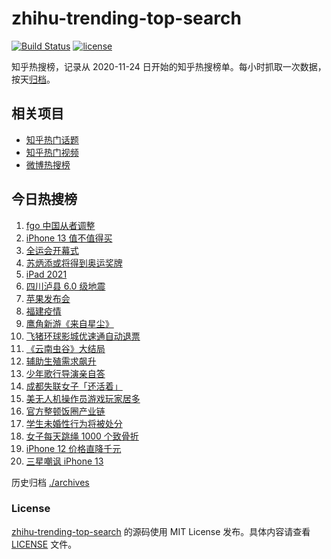 # zhihu-trending-top-search

[![Build Status](https://github.com/justjavac/zhihu-trending-top-search/workflows/ci/badge.svg?branch=main)](https://github.com/justjavac/zhihu-trending-top-search/actions)
[![license](https://img.shields.io/github/license/justjavac/zhihu-trending-top-search)](https://github.com/justjavac/zhihu-trending-top-search/blob/main/LICENSE)

知乎热搜榜，记录从 2020-11-24 日开始的知乎热搜榜单。每小时抓取一次数据，按天[归档](./archives)。

## 相关项目

- [知乎热门话题](https://github.com/justjavac/zhihu-trending-hot-questions)
- [知乎热门视频](https://github.com/justjavac/zhihu-trending-hot-video)
- [微博热搜榜](https://github.com/justjavac/weibo-trending-hot-search)

## 今日热搜榜

<!-- BEGIN -->
<!-- 最后更新时间 Thu Sep 16 2021 09:55:24 GMT+0800 (China Standard Time) -->

1. [fgo 中国从者调整](https://www.zhihu.com/search?q=fgo)
1. [iPhone 13 值不值得买](https://www.zhihu.com/search?q=iphone13)
1. [全运会开幕式](https://www.zhihu.com/search?q=全运会)
1. [苏炳添或将得到奥运奖牌](https://www.zhihu.com/search?q=苏炳添)
1. [iPad 2021](https://www.zhihu.com/search?q=ipad2021)
1. [四川泸县 6.0 级地震](https://www.zhihu.com/search?q=泸县)
1. [苹果发布会](https://www.zhihu.com/search?q=苹果发布会)
1. [福建疫情](https://www.zhihu.com/search?q=莆田疫情)
1. [鹰角新游《来自星尘》](https://www.zhihu.com/search?q=来自星尘)
1. [飞猪环球影城优速通自动退票](https://www.zhihu.com/search?q=北京环球影城)
1. [《云南虫谷》大结局](https://www.zhihu.com/search?q=云南虫谷)
1. [辅助生殖需求飙升](https://www.zhihu.com/search?q=辅助生殖技术)
1. [少年歌行导演亲自答](https://www.zhihu.com/search?q=少年歌行)
1. [成都失联女子「还活着」](https://www.zhihu.com/search?q=成都女子失联)
1. [美无人机操作员游戏玩家居多](https://www.zhihu.com/search?q=无人机)
1. [官方整顿饭圈产业链](https://www.zhihu.com/search?q=饭圈产业链)
1. [学生未婚性行为将被处分](https://www.zhihu.com/search?q=未婚性行为)
1. [女子每天跳绳 1000 个致骨折](https://www.zhihu.com/search?q=跳绳)
1. [iPhone 12 价格直降千元](https://www.zhihu.com/search?q=iPhone12)
1. [三星嘲讽 iPhone 13](https://www.zhihu.com/search?q=三星嘲讽iPhone)

<!-- END -->

历史归档 [./archives](./archives)

### License

[zhihu-trending-top-search](https://github.com/justjavac/zhihu-trending-top-search)
的源码使用 MIT License 发布。具体内容请查看 [LICENSE](./LICENSE) 文件。
